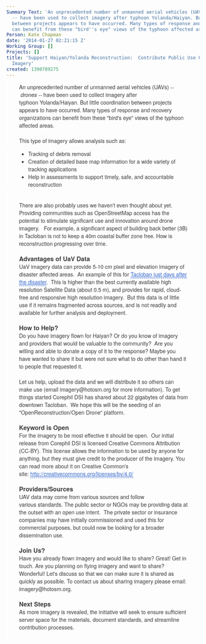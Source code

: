 ```yaml
---
Summary Text: 'An unprecedented number of unmanned aerial vehicles (UAVs) -- drones
  -- have been used to collect imagery after typhoon Yolanda/Haiyan. But little coordination
  between projects appears to have occurred. Many types of response and recovery organizations
  can benefit from these "bird''s eye" views of the typhoon affected areas. '
Person: Kate Chapman
date: '2014-01-27 02:21:15 Z'
Working Group: []
Projects: []
title: 'Support Haiyan/Yolanda Reconstruction:  Contribute Public Use UaV (Drone)
  Imagery'
created: 1390789275
---
```

<div id="magicdomid5" class="ace-line gutter-author-p-10108 emptyGutter" style="padding-right: 30px; padding-left: 29px; -webkit-tap-highlight-color: rgba(0, 0, 0, 0); border-left-width: 4px; border-left-style: solid; border-left-color: #ffffff; opacity: 1; -webkit-transition: opacity 100ms ease-out; transition: opacity 100ms ease-out; color: #3b3a3c; font-family: 'Helvetica Neue', Helvetica, Arial, sans-serif; font-size: 14px; line-height: 20px;"><span class="author-p-102297" style="padding-top: 3px; padding-bottom: 3px; -webkit-tap-highlight-color: rgba(0, 0, 0, 0); cursor: auto;">An</span><span class="author-p-10108" style="padding-top: 3px; padding-bottom: 3px; -webkit-tap-highlight-color: rgba(0, 0, 0, 0); cursor: auto;">&nbsp;unprecedented&nbsp;</span><span class="author-p-11617" style="padding-top: 3px; padding-bottom: 3px; -webkit-tap-highlight-color: rgba(0, 0, 0, 0); cursor: auto;">number</span><span class="author-p-10108" style="padding-top: 3px; padding-bottom: 3px; -webkit-tap-highlight-color: rgba(0, 0, 0, 0); cursor: auto;">&nbsp;of unma</span><span class="author-p-100654" style="padding-top: 3px; padding-bottom: 3px; -webkit-tap-highlight-color: rgba(0, 0, 0, 0); cursor: auto;">nn</span><span class="author-p-10108" style="padding-top: 3px; padding-bottom: 3px; -webkit-tap-highlight-color: rgba(0, 0, 0, 0); cursor: auto;">ed aerial vehicles (UAVs)&nbsp;</span><span class="author-p-102297" style="padding-top: 3px; padding-bottom: 3px; -webkit-tap-highlight-color: rgba(0, 0, 0, 0); cursor: auto;">--&nbsp;</span><span class="author-p-102297 i" style="padding-top: 3px; padding-bottom: 3px; -webkit-tap-highlight-color: rgba(0, 0, 0, 0); cursor: auto;"><em style="-webkit-tap-highlight-color: rgba(0, 0, 0, 0);">drones</em></span><span class="author-p-102297" style="padding-top: 3px; padding-bottom: 3px; -webkit-tap-highlight-color: rgba(0, 0, 0, 0); cursor: auto;">&nbsp;--&nbsp;</span><span class="author-p-10108" style="padding-top: 3px; padding-bottom: 3px; -webkit-tap-highlight-color: rgba(0, 0, 0, 0); cursor: auto;">have been used to collect imagery after typhoon&nbsp;</span><span class="author-p-59703" style="padding-top: 3px; padding-bottom: 3px; -webkit-tap-highlight-color: rgba(0, 0, 0, 0); cursor: auto;">Yolanda/</span><span class="author-p-10108" style="padding-top: 3px; padding-bottom: 3px; -webkit-tap-highlight-color: rgba(0, 0, 0, 0); cursor: auto;">Haiyan.&nbsp;</span><span class="author-p-102297" style="padding-top: 3px; padding-bottom: 3px; -webkit-tap-highlight-color: rgba(0, 0, 0, 0); cursor: auto;">But l</span><span class="author-p-10108" style="padding-top: 3px; padding-bottom: 3px; -webkit-tap-highlight-color: rgba(0, 0, 0, 0); cursor: auto;">ittle coordination between projects appears to have occurred. Many types of response and recovery organizations can benefit from these "bird's eye" views of the typhoon affected areas.&nbsp;</span></div><div id="magicdomid6" class="ace-line longKeep gutter-noauthor" style="padding-right: 30px; padding-left: 29px; -webkit-tap-highlight-color: rgba(0, 0, 0, 0); border-left-width: 4px; border-left-style: solid; border-left-color: #ffffff; opacity: 1; -webkit-transition: opacity 100ms ease-out; transition: opacity 100ms ease-out; color: #3b3a3c; font-family: 'Helvetica Neue', Helvetica, Arial, sans-serif; font-size: 14px; line-height: 20px;">&nbsp;</div><div id="magicdomid7" class="ace-line gutter-author-p-10108 emptyGutter" style="padding-right: 30px; padding-left: 29px; -webkit-tap-highlight-color: rgba(0, 0, 0, 0); border-left-width: 4px; border-left-style: solid; border-left-color: #ffffff; opacity: 1; -webkit-transition: opacity 100ms ease-out; transition: opacity 100ms ease-out; color: #3b3a3c; font-family: 'Helvetica Neue', Helvetica, Arial, sans-serif; font-size: 14px; line-height: 20px;"><span class="author-p-10108" style="padding-top: 3px; padding-bottom: 3px; -webkit-tap-highlight-color: rgba(0, 0, 0, 0); cursor: auto;">This type of imagery allows analysis such as:</span></div><div id="magicdomid9" class="ace-line gutter-author-p-10108 emptyGutter" style="padding-right: 30px; padding-left: 29px; -webkit-tap-highlight-color: rgba(0, 0, 0, 0); border-left-width: 4px; border-left-style: solid; border-left-color: #ffffff; opacity: 1; -webkit-transition: opacity 100ms ease-out; transition: opacity 100ms ease-out; color: #3b3a3c; font-family: 'Helvetica Neue', Helvetica, Arial, sans-serif; font-size: 14px; line-height: 20px;"><ul><li>Tracking of debris removal</li><li><span class="author-p-10108" style="padding-top: 3px; padding-bottom: 3px; -webkit-tap-highlight-color: rgba(0, 0, 0, 0); cursor: auto;">Creation of detailed base map information</span><span class="author-p-102297" style="padding-top: 3px; padding-bottom: 3px; -webkit-tap-highlight-color: rgba(0, 0, 0, 0); cursor: auto;">&nbsp;for a wide variety of tracking applications</span></li><li><span class="author-p-10108" style="padding-top: 3px; padding-bottom: 3px; -webkit-tap-highlight-color: rgba(0, 0, 0, 0); cursor: auto;">Help in assessments</span><span class="author-p-102297" style="padding-top: 3px; padding-bottom: 3px; -webkit-tap-highlight-color: rgba(0, 0, 0, 0); cursor: auto;">&nbsp;to support timely, safe, and accountable reconstruction</span></li></ul></div><div id="magicdomid12" class="ace-line longKeep gutter-noauthor" style="padding-right: 30px; padding-left: 29px; -webkit-tap-highlight-color: rgba(0, 0, 0, 0); border-left-width: 4px; border-left-style: solid; border-left-color: #ffffff; opacity: 1; -webkit-transition: opacity 100ms ease-out; transition: opacity 100ms ease-out; color: #3b3a3c; font-family: 'Helvetica Neue', Helvetica, Arial, sans-serif; font-size: 14px; line-height: 20px;">&nbsp;</div><div id="magicdomid13" class="ace-line gutter-author-p-102297 emptyGutter" style="padding-right: 30px; padding-left: 29px; -webkit-tap-highlight-color: rgba(0, 0, 0, 0); border-left-width: 4px; border-left-style: solid; border-left-color: #ffffff; opacity: 1; -webkit-transition: opacity 100ms ease-out; transition: opacity 100ms ease-out; color: #3b3a3c; font-family: 'Helvetica Neue', Helvetica, Arial, sans-serif; font-size: 14px; line-height: 20px;"><span class="author-p-10108" style="padding-top: 3px; padding-bottom: 3px; -webkit-tap-highlight-color: rgba(0, 0, 0, 0); cursor: auto;">There are also probably uses we haven't even thought about yet.</span><span class="author-p-102297" style="padding-top: 3px; padding-bottom: 3px; -webkit-tap-highlight-color: rgba(0, 0, 0, 0); cursor: auto;">&nbsp; Providing communities such as OpenStreetMap access has the potential to stimulate significant use and innovation around drone imagery.&nbsp;&nbsp; For example, a signif</span><span class="author-p-59703" style="padding-top: 3px; padding-bottom: 3px; -webkit-tap-highlight-color: rgba(0, 0, 0, 0); cursor: auto;">i</span><span class="author-p-102297" style="padding-top: 3px; padding-bottom: 3px; -webkit-tap-highlight-color: rgba(0, 0, 0, 0); cursor: auto;">cant aspect of building back better (3B) in Tacloban is not to keep a 40m coastal buffer zone free.</span><span class="author-p-102297" style="padding-top: 3px; padding-bottom: 3px; -webkit-tap-highlight-color: rgba(0, 0, 0, 0); cursor: auto;">&nbsp;How is reconstruction progressing over time.</span></div><div id="magicdomid14" class="ace-line longKeep gutter-noauthor" style="padding-right: 30px; padding-left: 29px; -webkit-tap-highlight-color: rgba(0, 0, 0, 0); border-left-width: 4px; border-left-style: solid; border-left-color: #ffffff; opacity: 1; -webkit-transition: opacity 100ms ease-out; transition: opacity 100ms ease-out; color: #3b3a3c; font-family: 'Helvetica Neue', Helvetica, Arial, sans-serif; font-size: 14px; line-height: 20px;">&nbsp;</div><div id="magicdomid75" class="ace-line gutter-author-p-102297 emptyGutter toc-entry" style="padding-right: 30px; padding-left: 29px; -webkit-tap-highlight-color: rgba(0, 0, 0, 0); border-left-width: 4px; border-left-style: solid; border-left-color: #ffffff; opacity: 1; -webkit-transition: opacity 100ms ease-out; transition: opacity 100ms ease-out; color: #3b3a3c; font-family: 'Helvetica Neue', Helvetica, Arial, sans-serif; font-size: 14px; line-height: 20px;"><span class="author-p-102297 b" style="padding-top: 3px; padding-bottom: 3px; -webkit-tap-highlight-color: rgba(0, 0, 0, 0); cursor: auto; font-size: 16px;"><strong style="-webkit-tap-highlight-color: rgba(0, 0, 0, 0);">Advantages of&nbsp;</strong></span><span class="author-p-10108 b" style="padding-top: 3px; padding-bottom: 3px; -webkit-tap-highlight-color: rgba(0, 0, 0, 0); cursor: auto; font-size: 16px;"><strong style="-webkit-tap-highlight-color: rgba(0, 0, 0, 0);">UaV</strong></span><span class="author-p-102297 b" style="padding-top: 3px; padding-bottom: 3px; -webkit-tap-highlight-color: rgba(0, 0, 0, 0); cursor: auto; font-size: 16px;"><strong style="-webkit-tap-highlight-color: rgba(0, 0, 0, 0);">&nbsp;Data</strong></span></div><div id="magicdomid85" class="ace-line gutter-author-p-102297 emptyGutter" style="padding-right: 30px; padding-left: 29px; -webkit-tap-highlight-color: rgba(0, 0, 0, 0); border-left-width: 4px; border-left-style: solid; border-left-color: #ffffff; opacity: 1; -webkit-transition: opacity 100ms ease-out; transition: opacity 100ms ease-out; color: #3b3a3c; font-family: 'Helvetica Neue', Helvetica, Arial, sans-serif; font-size: 14px; line-height: 20px;"><span class="author-p-10108" style="padding-top: 3px; padding-bottom: 3px; -webkit-tap-highlight-color: rgba(0, 0, 0, 0); cursor: auto;">UaV&nbsp;</span><span class="author-p-102297" style="padding-top: 3px; padding-bottom: 3px; -webkit-tap-highlight-color: rgba(0, 0, 0, 0); cursor: auto;">imagery data can provide 5-10 cm pixel and elevation imagery of disaster affected areas.&nbsp; An example of this for&nbsp;</span><span class="author-p-102297 attrlink url" style="padding-top: 3px; padding-bottom: 3px; -webkit-tap-highlight-color: rgba(0, 0, 0, 0); cursor: auto;"><a class="attrlink" style="-webkit-tap-highlight-color: rgba(0, 0, 0, 0); color: #3366cc; border-bottom-width: 1px; border-bottom-style: dashed; cursor: pointer !important;" title="https://mapsengine.google.com/05777347155276867190-09507073323105492707-4/mapview/" href="https://mapsengine.google.com/05777347155276867190-09507073323105492707-4/mapview/">Tacloban just days after the disaster</a></span><span class="author-p-102297" style="padding-top: 3px; padding-bottom: 3px; -webkit-tap-highlight-color: rgba(0, 0, 0, 0); cursor: auto;">.&nbsp; This is higher than the best currently available high resolution Satellite Data (about 0.5 m), and provides for rapid, cloud-free and responsive high resolution imagery.&nbsp; But this data is of little use if it remains fragmented across sources, and is not readily and available for further analysis and deployment.</span></div><div id="magicdomid18" class="ace-line longKeep gutter-noauthor" style="padding-right: 30px; padding-left: 29px; -webkit-tap-highlight-color: rgba(0, 0, 0, 0); border-left-width: 4px; border-left-style: solid; border-left-color: #ffffff; opacity: 1; -webkit-transition: opacity 100ms ease-out; transition: opacity 100ms ease-out; color: #3b3a3c; font-family: 'Helvetica Neue', Helvetica, Arial, sans-serif; font-size: 14px; line-height: 20px;">&nbsp;</div><div id="magicdomid19" class="ace-line gutter-author-p-10108 emptyGutter toc-entry" style="padding-right: 30px; padding-left: 29px; -webkit-tap-highlight-color: rgba(0, 0, 0, 0); border-left-width: 4px; border-left-style: solid; border-left-color: #ffffff; opacity: 1; -webkit-transition: opacity 100ms ease-out; transition: opacity 100ms ease-out; color: #3b3a3c; font-family: 'Helvetica Neue', Helvetica, Arial, sans-serif; font-size: 14px; line-height: 20px;"><span class="author-p-10108 b" style="padding-top: 3px; padding-bottom: 3px; -webkit-tap-highlight-color: rgba(0, 0, 0, 0); cursor: auto; font-size: 16px;"><strong style="-webkit-tap-highlight-color: rgba(0, 0, 0, 0);">How to Help?</strong></span></div><div id="magicdomid21" class="ace-line gutter-author-p-10108 emptyGutter" style="padding-right: 30px; padding-left: 29px; -webkit-tap-highlight-color: rgba(0, 0, 0, 0); border-left-width: 4px; border-left-style: solid; border-left-color: #ffffff; opacity: 1; -webkit-transition: opacity 100ms ease-out; transition: opacity 100ms ease-out; color: #3b3a3c; font-family: 'Helvetica Neue', Helvetica, Arial, sans-serif; font-size: 14px; line-height: 20px;"><span class="author-p-10108" style="padding-top: 3px; padding-bottom: 3px; -webkit-tap-highlight-color: rgba(0, 0, 0, 0); cursor: auto;">Do you have imagery flown for Haiyan?&nbsp;</span><span class="author-p-102297" style="padding-top: 3px; padding-bottom: 3px; -webkit-tap-highlight-color: rgba(0, 0, 0, 0); cursor: auto;">Or do you know of imagery and providers that would be valuable to the community?&nbsp;&nbsp;</span><span class="author-p-10108" style="padding-top: 3px; padding-bottom: 3px; -webkit-tap-highlight-color: rgba(0, 0, 0, 0); cursor: auto;">Are you willing and able to donate a copy of it to the response? Maybe you have wanted to share it but were not sure what to do other than hand it to people that requested it.&nbsp;</span></div><div id="magicdomid22" class="ace-line longKeep gutter-noauthor" style="padding-right: 30px; padding-left: 29px; -webkit-tap-highlight-color: rgba(0, 0, 0, 0); border-left-width: 4px; border-left-style: solid; border-left-color: #ffffff; opacity: 1; -webkit-transition: opacity 100ms ease-out; transition: opacity 100ms ease-out; color: #3b3a3c; font-family: 'Helvetica Neue', Helvetica, Arial, sans-serif; font-size: 14px; line-height: 20px;">&nbsp;</div><div id="magicdomid23" class="ace-line gutter-author-p-10108 emptyGutter" style="padding-right: 30px; padding-left: 29px; -webkit-tap-highlight-color: rgba(0, 0, 0, 0); border-left-width: 4px; border-left-style: solid; border-left-color: #ffffff; opacity: 1; -webkit-transition: opacity 100ms ease-out; transition: opacity 100ms ease-out; color: #3b3a3c; font-family: 'Helvetica Neue', Helvetica, Arial, sans-serif; font-size: 14px; line-height: 20px;"><span class="author-p-10108" style="padding-top: 3px; padding-bottom: 3px; -webkit-tap-highlight-color: rgba(0, 0, 0, 0); cursor: auto;">Let us help, upload the data and we will distribute it so others can make use (email imagery@hotosm.org for more information). To get things started Corephil&nbsp;</span><span class="author-p-100654" style="padding-top: 3px; padding-bottom: 3px; -webkit-tap-highlight-color: rgba(0, 0, 0, 0); cursor: auto;">DSI&nbsp;</span><span class="author-p-10108" style="padding-top: 3px; padding-bottom: 3px; -webkit-tap-highlight-color: rgba(0, 0, 0, 0); cursor: auto;">has shared about 22 gigabytes of data from downtown Tacloban</span><span class="author-p-102297" style="padding-top: 3px; padding-bottom: 3px; -webkit-tap-highlight-color: rgba(0, 0, 0, 0); cursor: auto;">.&nbsp; We hope this will be the seeding of an "OpenReconstruction/Open Drone" platform.</span></div><div id="magicdomid24" class="ace-line longKeep gutter-noauthor" style="padding-right: 30px; padding-left: 29px; -webkit-tap-highlight-color: rgba(0, 0, 0, 0); border-left-width: 4px; border-left-style: solid; border-left-color: #ffffff; opacity: 1; -webkit-transition: opacity 100ms ease-out; transition: opacity 100ms ease-out; color: #3b3a3c; font-family: 'Helvetica Neue', Helvetica, Arial, sans-serif; font-size: 14px; line-height: 20px;">&nbsp;</div><div id="magicdomid25" class="ace-line gutter-author-p-10108 emptyGutter toc-entry" style="padding-right: 30px; padding-left: 29px; -webkit-tap-highlight-color: rgba(0, 0, 0, 0); border-left-width: 4px; border-left-style: solid; border-left-color: #ffffff; opacity: 1; -webkit-transition: opacity 100ms ease-out; transition: opacity 100ms ease-out; color: #3b3a3c; font-family: 'Helvetica Neue', Helvetica, Arial, sans-serif; font-size: 14px; line-height: 20px;"><span class="author-p-10108 b" style="padding-top: 3px; padding-bottom: 3px; -webkit-tap-highlight-color: rgba(0, 0, 0, 0); cursor: auto; font-size: 16px;"><strong style="-webkit-tap-highlight-color: rgba(0, 0, 0, 0);">Keyword is Open</strong></span></div><div id="magicdomid26" class="ace-line gutter-author-p-10108 emptyGutter" style="padding-right: 30px; padding-left: 29px; -webkit-tap-highlight-color: rgba(0, 0, 0, 0); border-left-width: 4px; border-left-style: solid; border-left-color: #ffffff; opacity: 1; -webkit-transition: opacity 100ms ease-out; transition: opacity 100ms ease-out; color: #3b3a3c; font-family: 'Helvetica Neue', Helvetica, Arial, sans-serif; font-size: 14px; line-height: 20px;"><span class="author-p-10108" style="padding-top: 3px; padding-bottom: 3px; -webkit-tap-highlight-color: rgba(0, 0, 0, 0); cursor: auto;">For the imagery to be most effective it should be open.&nbsp; Our initial release from Corephil</span><span class="author-p-100654" style="padding-top: 3px; padding-bottom: 3px; -webkit-tap-highlight-color: rgba(0, 0, 0, 0); cursor: auto;">&nbsp;DSI</span><span class="author-p-10108" style="padding-top: 3px; padding-bottom: 3px; -webkit-tap-highlight-color: rgba(0, 0, 0, 0); cursor: auto;">&nbsp;is licensed Creative Commons Attribution (CC-BY). This license allows the information to be used by anyone for anything, but they must give credit to the producer of the imagery. You can read more about it on Creative Common's site:&nbsp;</span><span class="author-p-10108 url" style="padding-top: 3px; padding-bottom: 3px; -webkit-tap-highlight-color: rgba(0, 0, 0, 0); cursor: auto;"><a style="-webkit-tap-highlight-color: rgba(0, 0, 0, 0); color: #3366cc; border-bottom-width: 1px; border-bottom-style: dashed; cursor: pointer !important;" title="http://creativecommons.org/licenses/by/4.0/" href="http://creativecommons.org/licenses/by/4.0/">http://creativecommons.org/licenses/by/4.0/</a></span></div><div id="magicdomid27" class="ace-line longKeep gutter-noauthor" style="padding-right: 30px; padding-left: 29px; -webkit-tap-highlight-color: rgba(0, 0, 0, 0); border-left-width: 4px; border-left-style: solid; border-left-color: #ffffff; opacity: 1; -webkit-transition: opacity 100ms ease-out; transition: opacity 100ms ease-out; color: #3b3a3c; font-family: 'Helvetica Neue', Helvetica, Arial, sans-serif; font-size: 14px; line-height: 20px;">&nbsp;</div><div id="magicdomid28" class="ace-line gutter-author-p-102297 emptyGutter toc-entry" style="padding-right: 30px; padding-left: 29px; -webkit-tap-highlight-color: rgba(0, 0, 0, 0); border-left-width: 4px; border-left-style: solid; border-left-color: #ffffff; opacity: 1; -webkit-transition: opacity 100ms ease-out; transition: opacity 100ms ease-out; color: #3b3a3c; font-family: 'Helvetica Neue', Helvetica, Arial, sans-serif; font-size: 14px; line-height: 20px;"><span class="author-p-102297 b" style="padding-top: 3px; padding-bottom: 3px; -webkit-tap-highlight-color: rgba(0, 0, 0, 0); cursor: auto; font-size: 16px;"><strong style="-webkit-tap-highlight-color: rgba(0, 0, 0, 0);">Providers/Sources</strong></span></div><div id="magicdomid30" class="ace-line gutter-author-p-102297 emptyGutter" style="padding-right: 30px; padding-left: 29px; -webkit-tap-highlight-color: rgba(0, 0, 0, 0); border-left-width: 4px; border-left-style: solid; border-left-color: #ffffff; opacity: 1; -webkit-transition: opacity 100ms ease-out; transition: opacity 100ms ease-out; color: #3b3a3c; font-family: 'Helvetica Neue', Helvetica, Arial, sans-serif; font-size: 14px; line-height: 20px;"><span class="author-p-102297" style="padding-top: 3px; padding-bottom: 3px; -webkit-tap-highlight-color: rgba(0, 0, 0, 0); cursor: auto;">UAV data may&nbsp;</span><span class="author-p-11617" style="padding-top: 3px; padding-bottom: 3px; -webkit-tap-highlight-color: rgba(0, 0, 0, 0); cursor: auto;">come</span><span class="author-p-102297" style="padding-top: 3px; padding-bottom: 3px; -webkit-tap-highlight-color: rgba(0, 0, 0, 0); cursor: auto;">&nbsp;from various sources and</span><span class="author-p-11617" style="padding-top: 3px; padding-bottom: 3px; -webkit-tap-highlight-color: rgba(0, 0, 0, 0); cursor: auto;">&nbsp;follow various</span><span class="author-p-102297" style="padding-top: 3px; padding-bottom: 3px; -webkit-tap-highlight-color: rgba(0, 0, 0, 0); cursor: auto;">&nbsp;standards. The public sector or NGOs may be providing data at the outset with an open use intent.&nbsp; The private sector or insurance companies may have initially commissioned and used this for commer</span><span class="author-p-59703" style="padding-top: 3px; padding-bottom: 3px; -webkit-tap-highlight-color: rgba(0, 0, 0, 0); cursor: auto;">ci</span><span class="author-p-102297" style="padding-top: 3px; padding-bottom: 3px; -webkit-tap-highlight-color: rgba(0, 0, 0, 0); cursor: auto;">al purposes, but could now be looking for a broader dissemination use.</span></div><div id="magicdomid31" class="ace-line longKeep gutter-noauthor" style="padding-right: 30px; padding-left: 29px; -webkit-tap-highlight-color: rgba(0, 0, 0, 0); border-left-width: 4px; border-left-style: solid; border-left-color: #ffffff; opacity: 1; -webkit-transition: opacity 100ms ease-out; transition: opacity 100ms ease-out; color: #3b3a3c; font-family: 'Helvetica Neue', Helvetica, Arial, sans-serif; font-size: 14px; line-height: 20px;">&nbsp;</div><div id="magicdomid32" class="ace-line gutter-author-p-10108 emptyGutter toc-entry" style="padding-right: 30px; padding-left: 29px; -webkit-tap-highlight-color: rgba(0, 0, 0, 0); border-left-width: 4px; border-left-style: solid; border-left-color: #ffffff; opacity: 1; -webkit-transition: opacity 100ms ease-out; transition: opacity 100ms ease-out; color: #3b3a3c; font-family: 'Helvetica Neue', Helvetica, Arial, sans-serif; font-size: 14px; line-height: 20px;"><span class="author-p-10108 b" style="padding-top: 3px; padding-bottom: 3px; -webkit-tap-highlight-color: rgba(0, 0, 0, 0); cursor: auto; font-size: 16px;"><strong style="-webkit-tap-highlight-color: rgba(0, 0, 0, 0);">Join Us?</strong></span></div><div id="magicdomid143" class="ace-line gutter-author-p-10108 emptyGutter" style="padding-right: 30px; padding-left: 29px; -webkit-tap-highlight-color: rgba(0, 0, 0, 0); border-left-width: 4px; border-left-style: solid; border-left-color: #ffffff; opacity: 1; -webkit-transition: opacity 100ms ease-out; transition: opacity 100ms ease-out; color: #3b3a3c; font-family: 'Helvetica Neue', Helvetica, Arial, sans-serif; font-size: 14px; line-height: 20px;"><span class="author-p-10108" style="padding-top: 3px; padding-bottom: 3px; -webkit-tap-highlight-color: rgba(0, 0, 0, 0); cursor: auto;">Have you already flown imagery and would like to share? Great! Get in touch. Are you planning on flying imagery and want to share? Wonderful! Let's discuss so that we can make sure it is shared as quickly as possible. To contact us about sharing imagery please email: imagery@hotosm.org.&nbsp;</span></div><div id="magicdomid35" class="ace-line longKeep gutter-noauthor" style="padding-right: 30px; padding-left: 29px; -webkit-tap-highlight-color: rgba(0, 0, 0, 0); border-left-width: 4px; border-left-style: solid; border-left-color: #ffffff; opacity: 1; -webkit-transition: opacity 100ms ease-out; transition: opacity 100ms ease-out; color: #3b3a3c; font-family: 'Helvetica Neue', Helvetica, Arial, sans-serif; font-size: 14px; line-height: 20px;">&nbsp;</div><div id="magicdomid36" class="ace-line gutter-author-p-102297 emptyGutter toc-entry" style="padding-right: 30px; padding-left: 29px; -webkit-tap-highlight-color: rgba(0, 0, 0, 0); border-left-width: 4px; border-left-style: solid; border-left-color: #ffffff; opacity: 1; -webkit-transition: opacity 100ms ease-out; transition: opacity 100ms ease-out; color: #3b3a3c; font-family: 'Helvetica Neue', Helvetica, Arial, sans-serif; font-size: 14px; line-height: 20px;"><span class="author-p-102297 b" style="padding-top: 3px; padding-bottom: 3px; -webkit-tap-highlight-color: rgba(0, 0, 0, 0); cursor: auto; font-size: 16px;"><strong style="-webkit-tap-highlight-color: rgba(0, 0, 0, 0);">Next Steps</strong></span></div><div id="magicdomid38" class="ace-line gutter-author-p-102297 emptyGutter" style="padding-right: 30px; padding-left: 29px; -webkit-tap-highlight-color: rgba(0, 0, 0, 0); border-left-width: 4px; border-left-style: solid; border-left-color: #ffffff; opacity: 1; -webkit-transition: opacity 100ms ease-out; transition: opacity 100ms ease-out; color: #3b3a3c; font-family: 'Helvetica Neue', Helvetica, Arial, sans-serif; font-size: 14px; line-height: 20px;"><span class="author-p-102297" style="padding-top: 3px; padding-bottom: 3px; -webkit-tap-highlight-color: rgba(0, 0, 0, 0); cursor: auto;">As more imagery is revealed, the initiative will seek to ensure sufficient server space for the materials, document standards, and streamline contribution processes.</span></div><div id="magicdomid39" class="ace-line longKeep gutter-noauthor" style="padding-right: 30px; padding-left: 29px; -webkit-tap-highlight-color: rgba(0, 0, 0, 0); border-left-width: 4px; border-left-style: solid; border-left-color: #ffffff; opacity: 1; -webkit-transition: opacity 100ms ease-out; transition: opacity 100ms ease-out; color: #3b3a3c; font-family: 'Helvetica Neue', Helvetica, Arial, sans-serif; font-size: 14px; line-height: 20px;">&nbsp;</div>
